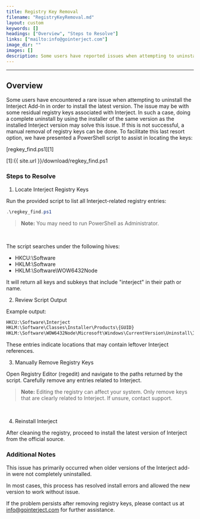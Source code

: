 ```yaml
---
title: Registry Key Removal
filename: "RegistryKeyRemoval.md"
layout: custom
keywords: []
headings: ["Overview", "Steps to Resolve"]
links: ["mailto:info@gointerject.com"]
image_dir: ""
images: []
description: Some users have reported issues when attempting to uninstall the Interject Add-In in order to install the latest version. The uninstaller sometimes fails due to residual registry keys associated with Interject. These leftover keys prevent clean reinstallation of the add-in.
---
```

* * *

## Overview

Some users have encountered a rare issue when attempting to uninstall the Interject Add-In in order to install the latest version. The issue may be with some residual registry keys associated with Interject. In such a case, doing a complete uninstall by using the installer of the same version as the installed Interject version may solve this issue. If this is not successful, a manual removal of registry keys can be done. To facilitate this last resort option, we have presented a PowerShell script to assist in locating the keys:

[regkey_find.ps1][1]

[1]:{{ site.url }}/download/regkey_find.ps1

### Steps to Resolve

1. Locate Interject Registry Keys

Run the provided script to list all Interject-related registry entries:

```powershell
.\regkey_find.ps1
```

<blockquote class=highlight_note>
<b>Note:</b> You may need to run PowerShell as Administrator.
</blockquote>
<br>

The script searches under the following hives:

- HKCU:\Software
- HKLM:\Software
- HKLM:\Software\WOW6432Node

It will return all keys and subkeys that include "interject" in their path or name.

2. Review Script Output

Example output:

```bash
HKCU:\Software\Interject
HKLM:\Software\Classes\Installer\Products\{GUID}
HKLM:\Software\WOW6432Node\Microsoft\Windows\CurrentVersion\Uninstall\Interject
```

These entries indicate locations that may contain leftover Interject references.

3. Manually Remove Registry Keys

Open Registry Editor (regedit) and navigate to the paths returned by the script. Carefully remove any entries related to Interject.

<blockquote class=highlight_note>
<b>Note:</b> Editing the registry can affect your system. Only remove keys that are clearly related to Interject. If unsure, contact support. 
</blockquote>
<br>

4. Reinstall Interject

After cleaning the registry, proceed to install the latest version of Interject from the official source.

### Additional Notes

This issue has primarily occurred when older versions of the Interject add-in were not completely uninstalled.

In most cases, this process has resolved install errors and allowed the new version to work without issue.

If the problem persists after removing registry keys, please contact us at [info@gointerject.com](mailto:info@gointerject.com) for further assistance.
